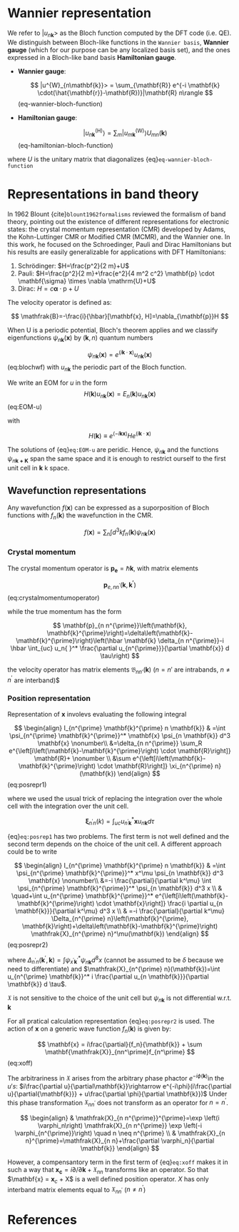 # Wannier representation
We refer to $|u_{n\mathbf{k}}>$ as the Bloch function computed by the DFT code (i.e. QE).
We distinguish between Bloch-like functions in the `Wannier basis`, **Wannier gauge** (which for our purpose can be any localized basis set), and the ones expressed in a Bloch-like band basis **Hamiltonian gauge**.

- **Wannier gauge**: 
  
  $$
  |u^{W}_{n\mathbf{k}}> = \sum_{\mathbf{R}} e^{-i \mathbf{k} \cdot(\hat{\mathbf{r}}-\mathbf{R})}|\mathbf{R} n\rangle
  $$ (eq-wannier-bloch-function)
  
- **Hamiltonian gauge**:
  
  $$
    \left|u_{n \mathbf{k}}^{(\mathrm{H})}\right\rangle=\sum_m\left|u_{m \mathbf{k}}^{(\mathrm{W})}\right\rangle U_{m n}(\mathbf{k})
  $$ (eq-hamiltonian-bloch-function)

where $U$ is the unitary matrix that diagonalizes {eq}`eq-wannier-bloch-function` 

# Representations in band theory
In 1962 Blount {cite}`blount1962formalisms` reviewed the formalism of band theory, pointing out the existence of different representations for electronic states: the crystal momentum representation (CMR) developed by Adams, the Kohn-Luttinger CMR or Modified CMR (MCMR), and the Wannier one.
In this work, he focused on the Schroedinger, Pauli and Dirac Hamiltonians but his results are easily generalizable for applications with DFT Hamiltonians:

 1) Schrödinger: $H=\frac{p^2}{2 m}+U$
 2) Pauli: $H=\frac{p^2}{2 m}+\frac{e^2}{4 m^2 c^2} \mathbf{p} \cdot \mathbf{\sigma} \times \nabla \mathrm{U}+U$
 3) Dirac: $H=c \boldsymbol{\alpha} \cdot \mathrm{p}+U$

The velocity operator is defined as:

$$
\mathfrak{B}=-\frac{i}{\hbar}[\mathbf{x}, H]=\nabla_{\mathbf{p}}H
$$

When U is a periodic potential, Bloch's theorem applies and we classify eigenfunctions $\psi_{n\mathbf{k}}(\mathbf{x})$ by ($\mathbf{k}, n$) quantum numbers

$$
\psi_{n \mathbf{k}}(\mathbf{x})=e^{(i \mathbf{k} \cdot \mathbf{x})} u_{n \mathbf{k}}(\mathbf{x})
$$ (eq:blochwf)
with $u_{n\mathbf{k}}$ the periodic part of the Bloch function.

We write an EOM for $u$ in the form
$$
H(\mathbf{k}) u_{n \mathbf{k}}(\mathbf{x})=E_n(\mathbf{k}) u_{n \mathbf{k}}(\mathbf{x})
$$ (eq:EOM-u)

with

$$
H(\mathbf{k}) \equiv e^{(-i \mathbf{k} \mathbf{x})} H e^{(i \mathbf{k} \cdot \mathbf{x})}
$$

The solutions of {eq}`eq:EOM-u` are peridic. Hence, $\psi_{n\mathbf{k}}$ and the functions $\psi_{n\mathbf{k+K}}$ span the same space and it is enough
to restrict ourself to the first unit cell in $\mathbf{k}$ k space.

## Wavefunction representations
Any wavefunction $f(\mathbf{x})$ can be expressed as a suporposition of Bloch functions with $f_{n}(\mathbf{k})$ the wavefunction in the CMR.

$$
f(\mathbf{x})=\sum_n \int d^3 k f_n(\mathbf{k}) \psi_{n \mathbf{k}}(\mathbf{x})
$$

### Crystal momentum
The crystal momentum operator is $\mathbf{p_e} = \hbar \mathbf{k}$, with matrix elements

$$
\mathbf{p}_{e,nn^\prime}(\mathbf{k},\mathbf{k^\prime})
$$ (eq:crystalmomentumoperator)

while the true momentum has the form

$$
\mathbf{p}_{n n^{\prime}}\left(\mathbf{k}, \mathbf{k}^{\prime}\right)=\delta\left(\mathbf{k}-\mathbf{k}^{\prime}\right)\left(\hbar \mathbf{k} \delta_{n n^{\prime}}-i \hbar \int_{uc} u_n{ }^* \frac{\partial u_{n^{\prime}}}{\partial \mathbf{x}} d \tau\right)
$$

the velocity operator has matrix elements $\mathfrak{B}_{nn\prime}(\mathbf{k})$ ($n=n\prime$ are intrabands, $n\neq n^\prime$ are interband)$

### Position representation
Representation of $\mathbf{x}$ involevs evaluating the following integral

$$
\begin{align}
I_{n^{\prime} \mathbf{k}^{\prime} n \mathbf{k}} & =\int \psi_{n^{\prime} \mathbf{k}^{\prime}}^* \mathbf{x} \psi_{n \mathbf{k}} d^3 \mathbf{x} \nonumber\\
&=\delta_{n n^{\prime}} \sum_R e^{\left[i\left(\mathbf{k}-\mathbf{k}^{\prime}\right) \cdot \mathbf{R}\right]} \mathbf{R}+ \nonumber \\
&\sum e^{\left[i\left(\mathbf{k}-\mathbf{k}^{\prime}\right) \cdot \mathbf{R}\right]} \xi_{n^{\prime} n}(\mathbf{k})
\end{align}
$$ (eq:posrepr1)

where we used the usual trick of replacing the integration over the whole cell with the integration over the unit cell.

$$
\mathbf{\xi}_{n^{\prime} n}(k)=\int_{uc} u_{n^{\prime} \mathbf{k}}^* \mathbf{x} u_{n \mathbf{k}} d \tau
$$

{eq}`eq:posrep1` has two problems. The first term is not well defined and the second term depends on the choice of the unit cell.
A different approach could be to write

$$
\begin{align}
I_{n^{\prime} \mathbf{k}^{\prime} n \mathbf{k}} & =\int \psi_{n^{\prime} \mathbf{k}^{\prime}}^* x^\mu \psi_{n \mathbf{k}} d^3 \mathbf{x} \nonumber\\
&=-i \frac{\partial}{\partial k^\mu} \int \psi_{n^{\prime} \mathbf{k}^{\prime}}^* \psi_{n \mathbf{k}} d^3 x \\
& \quad+\int u_{n^{\prime} \mathbf{k}^{\prime}}^* e^{\left[i\left(\mathbf{k}-\mathbf{k}^{\prime}\right) \cdot \mathbf{x}\right]} \frac{i \partial u_{n \mathbf{k}}}{\partial k^\mu} d^3 x \\
& =-i \frac{\partial}{\partial k^\mu} \Delta_{n^{\prime} n}\left(\mathbf{k}^{\prime}, \mathbf{k}\right)+\delta\left(\mathbf{k}-\mathbf{k}^{\prime}\right) \mathfrak{X}_{n^{\prime} n}^\mu(\mathbf{k})
\end{align}
$$ (eq:posrepr2)

where $\Delta_{n^{\prime} n}\left(\mathbf{k}^{\prime}, \mathbf{k}\right)=\int \psi_{x^{\prime} \mathbf{k}^{\prime}}^* \psi_{n \mathbf{k}} d^8 x$ (cannot be assumed to be $\delta$ because we need to differentiate) and $\mathfrak{X}_{n^{\prime} n}(\mathbf{k})=\int u_{n^{\prime} \mathbf{k}}^* i \frac{\partial u_{n \mathbf{k}}}{\partial \mathbf{k}} d \tau$.

$\mathfrak{X}$ is not sensitive to the choice of the unit cell but $\psi_{n\mathbf{k}}$ is not differential w.r.t. $\mathbf{k}$

For all pratical calculation representation {eq}`eq:posrepr2` is used.
The action of $\mathbf{x}$ on a generic wave function $f_n(\mathbf{k})$ is given by:

$$
\mathbf{x} = i\frac{\partial}{f_n}{\mathbf{k}} + \sum \mathbf{\mathfrak{X}}_{nn^\prime}f_{n^\prime}
$$ (eq:xoff)

The arbitrariness in $\mathfrak{X}$ arises from the arbitrary phase phactor $e^{-i\phi(\mathbf{k})}$in the $u's$: $i\frac{\partial u}{\partial\mathbf{k}}\rightarrow e^{-i\phi}(i\frac{\partial u}{\partial{\mathbf{k}}} + u\frac{\partial \phi}{\partial \mathbf{k}})$
Under this phase transformation $\mathfrak{X}_{nn^\prime}$ does not transform as an operator for $n = n^\prime$.

$$
\begin{align}
& \mathfrak{X}_{n n^{\prime}}^{\prime}=\exp \left(i \varphi_n\right) \mathfrak{X}_{n n^{\prime}} \exp \left(-i \varphi_{n^{\prime}}\right) \quad n \neq n^{\prime} \\
& \mathfrak{X}_{n n}^{\prime}=\mathfrak{X}_{n n}+\frac{\partial \varphi_n}{\partial \mathbf{k}}
\end{align}
$$

However, a compensantory term in the first term of {eq}`eq:xoff` makes it in such a way that $\mathbf{x_c} = i\partial/\partial\mathbf{k} + \mathfrak{X}_{nn}$ transforms like an operator. So that $\mathbf{x} = $\mathbf{x}_c$ + X$ is a well defined position operator.
$X$ has only interband matrix elements equal to $\mathfrak{X}_{nn^\prime}$ ($n\neq n^\prime$)

# References

```{bibliography}
